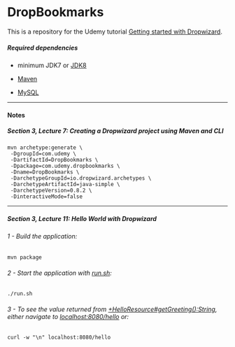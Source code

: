 DropBookmarks
=============

This is a repository for the Udemy tutorial [Getting started with Dropwizard](https://www.udemy.com/getting-started-with-dropwizard "Getting started with Dropwizard").

##### Required dependencies

 - minimum JDK7 or [JDK8](http://www.oracle.com/technetwork/java/javase/downloads/jdk8-downloads-2133151.html "Java SE Development Kit 8 Downloads")

 - [Maven](https://maven.apache.org/install.html "Installing Apache Maven")

 - [MySQL](https://dev.mysql.com/doc/refman/5.7/en/installing.html "Installing and Upgrading MySQL")
 
 ---
 
#### Notes

##### Section 3, Lecture 7:  Creating a Dropwizard project using Maven and CLI

```
mvn archetype:generate \
 -DgroupId=com.udemy \
 -DartifactId=DropBookmarks \
 -Dpackage=com.udemy.dropbookmarks \
 -Dname=DropBookmarks \
 -DarchetypeGroupId=io.dropwizard.archetypes \
 -DarchetypeArtifactId=java-simple \
 -DarchetypeVersion=0.8.2 \
 -DinteractiveMode=false
```

---

##### Section 3, Lecture 11:  Hello World with Dropwizard

###### 1 - Build the application:

```
mvn package
```

###### 2 - Start the application with [run.sh](run.sh):

```
./run.sh
```

###### 3 - To see the value returned from [+HelloResource#getGreeting():String](src/main/java/com/udemy/dropbookmarks/resources/HelloResource.java), either navigate to [localhost:8080/hello](http://localhost:8080/hello) or:

```
curl -w "\n" localhost:8080/hello
```
